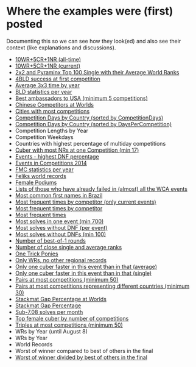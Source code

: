 Where the examples were (first) posted
======================================

Documenting this so we can see how they look(ed) and also see their context (like explanations and discussions).

* [10WR+5CR+1NR (all-time)](http://www.speedsolving.com/forum/showthread.php?26121-Odd-WCA-stats-Stats-request-Thread&p=1008351&viewfull=1#post1008351)
* [10WR+5CR+1NR (current)](http://www.speedsolving.com/forum/showthread.php?26121-Odd-WCA-stats-Stats-request-Thread&p=1008351&viewfull=1#post1008351)
* [2x2 and Pyraminx Top 100 Single with their Average World Ranks](http://www.speedsolving.com/forum/showthread.php?45693-WCA-Regulations-2014-Scramble-Filtering-(new-poll)&p=939069&viewfull=1#post939069)
* [4BLD success at first competition](http://www.speedsolving.com/forum/showthread.php?26121-Odd-WCA-stats-Stats-request-Thread&p=1013189&viewfull=1#post1013189)
* [Average 3x3 time by year](http://www.speedsolving.com/forum/showthread.php?26121-Odd-WCA-stats-Stats-request-Thread&p=1008461&viewfull=1#post1008461)
* [BLD statistics per year](http://www.speedsolving.com/forum/showthread.php?26121-Odd-WCA-stats-Stats-request-Thread&p=1011427&viewfull=1#post1011427)
* [Best ambassadors to USA (minimum 5 competitions)](http://www.speedsolving.com/forum/showthread.php?26121-Odd-WCA-stats-Stats-request-Thread&p=1016548&viewfull=1#post1016548)
* [Chinese Competitors at Worlds](http://www.speedsolving.com/forum/showthread.php?48755-World-Championship-2015-S%E3o-Paulo-Brazil-July-17-19-2015&p=1005276&viewfull=1#post1005276)
* [Cities with most competitions](http://www.speedsolving.com/forum/showthread.php?26121-Odd-WCA-stats-Stats-request-Thread&p=1004655&viewfull=1#post1004655)
* [Competition Days by Country (sorted by CompetitionDays)](http://www.speedsolving.com/forum/showthread.php?26121-Odd-WCA-stats-Stats-request-Thread&p=1006414&viewfull=1#post1006414)
* [Competition Days by Country (sorted by DaysPerCompetition)](http://www.speedsolving.com/forum/showthread.php?26121-Odd-WCA-stats-Stats-request-Thread&p=1006414&viewfull=1#post1006414)
* Competition Lengths by Year
* Competition Weekdays
* Countries with highest percentage of multiday competitions
* [Cuber with most NRs at one Competition (min 17)](http://www.speedsolving.com/forum/showthread.php?26121-Odd-WCA-stats-Stats-request-Thread&p=1014869&viewfull=1#post1014869)
* [Events - highest DNF percentage](http://www.speedsolving.com/forum/showthread.php?26121-Odd-WCA-stats-Stats-request-Thread&p=1008359&viewfull=1#post1008359)
* [Events in Competitions 2014](http://www.speedsolving.com/forum/showthread.php?26121-Odd-WCA-stats-Stats-request-Thread&p=1014734&viewfull=1#post1014734)
* [FMC statistics per year](http://www.speedsolving.com/forum/showthread.php?48994-Proposal-allow-a-move-limit-for-FMC&p=1009075&viewfull=1#post1009075)
* [Feliks world records](http://www.speedsolving.com/forum/showthread.php?26121-Odd-WCA-stats-Stats-request-Thread&p=927793&viewfull=1#post927793)
* [Female Podiums](http://www.speedsolving.com/forum/showthread.php?26121-Odd-WCA-stats-Stats-request-Thread&p=1011290&viewfull=1#post1011290)
* [Lists of those who have already failed in (almost) all the WCA events](http://www.speedsolving.com/forum/showthread.php?39896-Lists-of-those-who-have-already-competed-in-all-the-WCA-events&p=1006573&viewfull=1#post1006573)
* [Most common first names in Brazil](http://www.speedsolving.com/forum/showthread.php?48755-World-Championship-2015-S%E3o-Paulo-Brazil-July-17-19-2015&p=1005906&viewfull=1#post1005906)
* [Most frequent times by competitor (only current events)](http://www.speedsolving.com/forum/showthread.php?26121-Odd-WCA-stats-Stats-request-Thread&p=916238&viewfull=1#post916238)
* [Most frequent times by competitor](http://www.speedsolving.com/forum/showthread.php?26121-Odd-WCA-stats-Stats-request-Thread&p=915657&viewfull=1#post915657)
* [Most frequent times](http://www.speedsolving.com/forum/showthread.php?26121-Odd-WCA-stats-Stats-request-Thread&p=915634&viewfull=1#post915634)
* [Most solves in one event (min 700)](http://www.speedsolving.com/forum/showthread.php?26121-Odd-WCA-stats-Stats-request-Thread&p=1015724&viewfull=1#post1015724)
* [Most solves without DNF (per event)](http://www.speedsolving.com/forum/showthread.php?26121-Odd-WCA-stats-Stats-request-Thread&p=1015522&viewfull=1#post1015522)
* [Most solves without DNFs (min 100)](http://www.speedsolving.com/forum/showthread.php?26121-Odd-WCA-stats-Stats-request-Thread&p=1015647&viewfull=1#post1015647)
* [Number of best-of-1 rounds](http://www.speedsolving.com/forum/showthread.php?26121-Odd-WCA-stats-Stats-request-Thread&p=914991&viewfull=1#post914991)
* [Number of close single and average ranks](http://www.speedsolving.com/forum/showthread.php?26121-Odd-WCA-stats-Stats-request-Thread&p=914048&viewfull=1#post914048)
* [One Trick Ponies](http://www.speedsolving.com/forum/showthread.php?26121-Odd-WCA-stats-Stats-request-Thread&p=1011708&viewfull=1#post1011708)
* [Only WRs, no other regional records](http://www.speedsolving.com/forum/showthread.php?26121-Odd-WCA-stats-Stats-request-Thread&p=1008352&viewfull=1#post1008352)
* [Only one cuber faster in this event than in that (average)](http://www.speedsolving.com/forum/showthread.php?26121-Odd-WCA-stats-Stats-request-Thread&p=1014914&viewfull=1#post1014914)
* [Only one cuber faster in this event than in that (single)](http://www.speedsolving.com/forum/showthread.php?26121-Odd-WCA-stats-Stats-request-Thread&p=1014914&viewfull=1#post1014914)
* [Pairs at most competitions (minimum 50)](http://www.speedsolving.com/forum/showthread.php?26121-Odd-WCA-stats-Stats-request-Thread&p=1012899&viewfull=1#post1012899)
* [Pairs at most competitions representing different countries (minimum 30)](http://www.speedsolving.com/forum/showthread.php?26121-Odd-WCA-stats-Stats-request-Thread&p=1016537&viewfull=1#post1016537)
* [Stackmat Gap Percentage at Worlds](http://www.speedsolving.com/forum/showthread.php?26121-Odd-WCA-stats-Stats-request-Thread&p=939478&viewfull=1#post939478)
* [Stackmat Gap Percentage](http://www.speedsolving.com/forum/showthread.php?26121-Odd-WCA-stats-Stats-request-Thread&p=939478&viewfull=1#post939478)
* [Sub-7.08 solves per month](http://www.speedsolving.com/forum/showthread.php?44157-Top100-3x3-avg-is-now-sub10!&p=905403&viewfull=1#post905403)
* [Top female cuber by number of competitions](http://www.speedsolving.com/forum/showthread.php?26121-Odd-WCA-stats-Stats-request-Thread&p=902060&viewfull=1#post902060)
* [Triples at most competitions (minimum 50)](http://www.speedsolving.com/forum/showthread.php?26121-Odd-WCA-stats-Stats-request-Thread&p=1012899&viewfull=1#post1012899)
* WRs by Year (until August 8)
* WRs by Year
* World Records
* Worst of winner compared to best of others in the final
* [Worst of winner divided by best of others in the final](http://www.speedsolving.com/forum/showthread.php?26121-Odd-WCA-stats-Stats-request-Thread&p=927593&viewfull=1#post927593)
